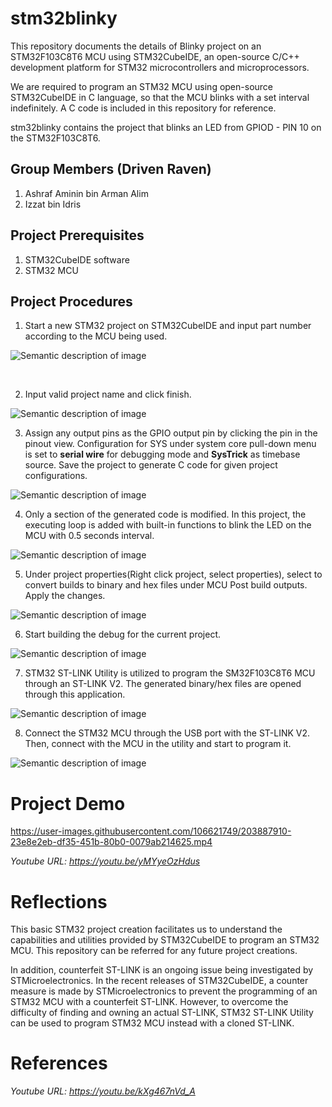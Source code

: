 # stm32blinky
This repository documents the details of Blinky project on an STM32F103C8T6 MCU using STM32CubeIDE, an open-source C/C++ development platform for STM32 microcontrollers and microprocessors.

We are required to program an STM32 MCU using open-source STM32CubeIDE in C language, so that the MCU blinks with a set interval indefinitely. A C code is included in this repository for reference.

stm32blinky contains the project that blinks an LED from GPIOD - PIN 10 on the STM32F103C8T6.



## Group Members (Driven Raven)
1. Ashraf Aminin bin Arman Alim
2. Izzat bin Idris



## Project Prerequisites
1. STM32CubeIDE software
2. STM32 MCU



## Project Procedures
1. Start a new STM32 project on STM32CubeIDE and input part number according to the MCU being used.

![Semantic description of image](/image/pic1.jpg)

<br/>



2. Input valid project name and click finish.

![Semantic description of image](/image/pic2.png)





3. Assign any output pins as the GPIO output pin by clicking the pin in the pinout view. Configuration for SYS under system core pull-down menu is set to **serial wire** for debugging mode and **SysTrick** as timebase source. Save the project to generate C code for given project configurations.

![Semantic description of image](/image/pic3.png)





4. Only a section of the generated code is modified. In this project, the executing loop is added with built-in functions to blink the LED on the MCU with 0.5 seconds interval. 

![Semantic description of image](/image/pic4.png)





5. Under project properties(Right click project, select properties), select to convert builds to binary and hex files under MCU Post build outputs. Apply the changes.

![Semantic description of image](/image/pic6.png)





6. Start building the debug for the current project.

![Semantic description of image](/image/pic5.png)





7. STM32 ST-LINK Utility is utilized to program the SM32F103C8T6 MCU through an ST-LINK V2. The generated binary/hex files are opened through this application.

![Semantic description of image](/image/pic7.png)





8. Connect the STM32 MCU through the USB port with the ST-LINK V2. Then, connect with the MCU in the utility and start to program it.

![Semantic description of image](/image/pic8.png)





# Project Demo

https://user-images.githubusercontent.com/106621749/203887910-23e8e2eb-df35-451b-80b0-0079ab214625.mp4

*Youtube URL: https://youtu.be/yMYyeOzHdus*




# Reflections

This basic STM32 project creation facilitates us to understand the capabilities and utilities provided by STM32CubeIDE to program an STM32 MCU. This repository can be referred for any future project creations.

In addition, counterfeit ST-LINK is an ongoing issue being investigated by STMicroelectronics. In the recent releases of STM32CubeIDE, a counter measure is made by STMicroelectronics to prevent the programming of an STM32 MCU with a counterfeit ST-LINK. However, to overcome the difficulty of finding and owning an actual ST-LINK, STM32 ST-LINK Utility can be used to program STM32 MCU instead with a cloned ST-LINK.




# References

*Youtube URL: https://youtu.be/kXg467nVd_A*
